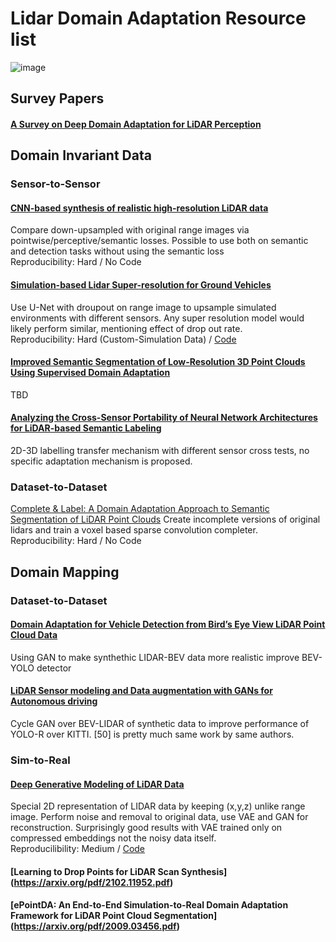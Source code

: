 # Lidar Domain Adaptation Resource list
![image](https://user-images.githubusercontent.com/46666499/125759984-3651b19b-c0cb-4be2-a99e-24b164b43667.png)

## Survey Papers
#### [A Survey on Deep Domain Adaptation for LiDAR Perception](https://arxiv.org/pdf/2106.02377.pdf)
## Domain Invariant Data
### Sensor-to-Sensor
#### [CNN-based synthesis of realistic high-resolution LiDAR data](https://arxiv.org/pdf/1907.00787.pdf) 
Compare down-upsampled with original range images via pointwise/perceptive/semantic losses. Possible to use both on semantic and detection tasks without using the semantic loss \
Reproducibility: Hard / No Code
#### [Simulation-based Lidar Super-resolution for Ground Vehicles](https://arxiv.org/pdf/2004.05242.pdf) 
Use U-Net with droupout on range image to upsample simulated environments with different sensors. Any super resolution model would likely perform similar, mentioning effect of drop out rate. \
Reproducibility: Hard (Custom-Simulation Data) / [Code](https://github.com/RobustFieldAutonomyLab/lidar_super_resolution) 
#### [Improved Semantic Segmentation of Low-Resolution 3D Point Clouds Using Supervised Domain Adaptation](https://ieeexplore.ieee.org/document/9257903) 
TBD 
#### [Analyzing the Cross-Sensor Portability of Neural Network Architectures for LiDAR-based Semantic Labeling](https://arxiv.org/pdf/1907.02149.pdf)
2D-3D labelling transfer mechanism with different sensor cross tests, no specific adaptation mechanism is proposed.
### Dataset-to-Dataset
[Complete & Label: A Domain Adaptation Approach to Semantic Segmentation of LiDAR Point Clouds](https://arxiv.org/pdf/2007.08488.pdf)
Create incomplete versions of original lidars and train a voxel based sparse convolution completer. \
Reproducibility: Hard / No Code
## Domain Mapping 
### Dataset-to-Dataset
#### [Domain Adaptation for Vehicle Detection from Bird’s Eye View LiDAR Point Cloud Data](https://arxiv.org/pdf/1905.08955.pdf)
Using GAN to make synthethic LIDAR-BEV data more realistic improve BEV-YOLO detector
#### [LiDAR Sensor modeling and Data augmentation with GANs for Autonomous driving](https://arxiv.org/pdf/1905.07290.pdf)
Cycle GAN over BEV-LIDAR of synthetic data to improve performance of YOLO-R over KITTI. [50] is pretty much same work by same authors.
### Sim-to-Real
#### [Deep Generative Modeling of LiDAR Data](https://arxiv.org/pdf/1812.01180.pdf)
Special 2D representation of LIDAR data by keeping (x,y,z) unlike range image. Perform noise and removal to original data, use VAE and GAN for reconstruction. Surprisingly good results with VAE trained only on compressed embeddings not the noisy data itself. \
Reproducilibility: Medium / [Code](https://github.com/pclucas14/lidar_generation)
#### [Learning to Drop Points for LiDAR Scan Synthesis] (https://arxiv.org/pdf/2102.11952.pdf)
#### [ePointDA: An End-to-End Simulation-to-Real Domain Adaptation Framework for LiDAR Point Cloud Segmentation] (https://arxiv.org/pdf/2009.03456.pdf)
